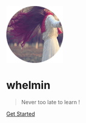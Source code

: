 ![logo](_media/default/favicon.png)

# whelmin

> Never too late to learn !

[Get Started](advanced/event-loop)
